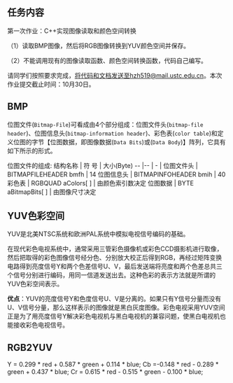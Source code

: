 ## 任务内容

第一次作业：C++实现图像读取和颜色空间转换 

（1）读取BMP图像，然后将RGB图像转换到YUV颜色空间并保存。

（2）不能调用现有的图像读取函数、颜色空间转换函数，代码自己编写。
 
请同学们按照要求完成，将代码和文档发送至hzh519@mail.ustc.edu.cn。本次作业提交截止时间：10月30日。

## BMP

位图文件(`Bitmap-File`)可看成由4个部分组成：位图文件头(`bitmap-file header`)、位图信息头(`bitmap-information header`)、彩色表(`color table`)和定义位图的字节【位图数据，即图像数据(`Data Bits`)或(`Data Body`)】阵列，它具有如下所示的形式。

位图文件的组成:
结构名称 | 符 号 | 大小(Byte)
-- |-- | - |
位图文件头 | BITMAPFILEHEADER bmfh | 14
位图信息头 | BITMAPINFOHEADER bmih | 40
彩色表 | RGBQUAD aColors[ ] | 由颜色索引数决定
位图数据 | BYTE aBitmapBits[ ] | 由图像尺寸决定

## YUV色彩空间

YUV是北美NTSC系统和欧洲PAL系统中模拟电视信号编码的基础。

在现代彩色电视系统中，通常采用三管彩色摄像机或彩色CCD摄影机进行取像，然后把取得的彩色图像信号经分色、分别放大校正后得到RGB，再经过矩阵变换电路得到亮度信号Y和两个色差信号U、V，最后发送端将亮度和两个色差总共三个信号分别进行编码，用同一信道发送出去。这种色彩的表示方法就是所谓的YUV色彩空间表示。

**优点**：YUV的亮度信号Y和色度信号U、V是分离的。如果只有Y信号分量而没有U、V信号分量，那么这样表示的图像就是黑白灰度图像。彩色电视采用YUV空间正是为了用亮度信号Y解决彩色电视机与黑白电视机的兼容问题，使黑白电视机也能接收彩色电视信号。

## RGB2YUV

Y = 0.299 * red + 0.587 * green + 0.114 * blue;
Cb =-0.148 * red - 0.289 * green + 0.437 * blue;
Cr = 0.615 * red - 0.515 * green - 0.100 * blue;

